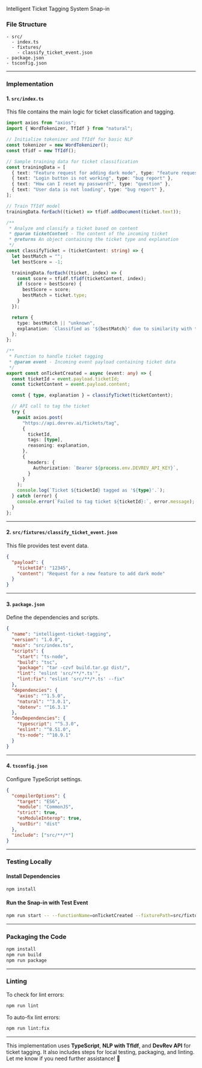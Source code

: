 Intelligent Ticket Tagging System Snap-in

### **File Structure**
```
- src/
  - index.ts
  - fixtures/
    - classify_ticket_event.json
- package.json
- tsconfig.json
```

---

### **Implementation**

#### **1. `src/index.ts`**
This file contains the main logic for ticket classification and tagging.

```typescript
import axios from "axios";
import { WordTokenizer, TfIdf } from "natural";

// Initialize tokenizer and TfIdf for basic NLP
const tokenizer = new WordTokenizer();
const tfidf = new TfIdf();

// Sample training data for ticket classification
const trainingData = [
  { text: "Feature request for adding dark mode", type: "feature request" },
  { text: "Login button is not working", type: "bug report" },
  { text: "How can I reset my password?", type: "question" },
  { text: "User data is not loading", type: "bug report" },
];

// Train TfIdf model
trainingData.forEach((ticket) => tfidf.addDocument(ticket.text));

/**
 * Analyze and classify a ticket based on content
 * @param ticketContent - The content of the incoming ticket
 * @returns An object containing the ticket type and explanation
 */
const classifyTicket = (ticketContent: string) => {
  let bestMatch = "";
  let bestScore = -1;

  trainingData.forEach((ticket, index) => {
    const score = tfidf.tfidf(ticketContent, index);
    if (score > bestScore) {
      bestScore = score;
      bestMatch = ticket.type;
    }
  });

  return {
    type: bestMatch || "unknown",
    explanation: `Classified as '${bestMatch}' due to similarity with training data.`,
  };
};

/**
 * Function to handle ticket tagging
 * @param event - Incoming event payload containing ticket data
 */
export const onTicketCreated = async (event: any) => {
  const ticketId = event.payload.ticketId;
  const ticketContent = event.payload.content;

  const { type, explanation } = classifyTicket(ticketContent);

  // API call to tag the ticket
  try {
    await axios.post(
      "https://api.devrev.ai/tickets/tag",
      {
        ticketId,
        tags: [type],
        reasoning: explanation,
      },
      {
        headers: {
          Authorization: `Bearer ${process.env.DEVREV_API_KEY}`,
        }
      }
    );
    console.log(`Ticket ${ticketId} tagged as '${type}'.`);
  } catch (error) {
    console.error(`Failed to tag ticket ${ticketId}:`, error.message);
  }
};
```

---

#### **2. `src/fixtures/classify_ticket_event.json`**
This file provides test event data.

```json
{
  "payload": {
    "ticketId": "12345",
    "content": "Request for a new feature to add dark mode"
  }
}
```

---

#### **3. `package.json`**
Define the dependencies and scripts.

```json
{
  "name": "intelligent-ticket-tagging",
  "version": "1.0.0",
  "main": "src/index.ts",
  "scripts": {
    "start": "ts-node",
    "build": "tsc",
    "package": "tar -czvf build.tar.gz dist/",
    "lint": "eslint 'src/**/*.ts'",
    "lint:fix": "eslint 'src/**/*.ts' --fix"
  },
  "dependencies": {
    "axios": "^1.5.0",
    "natural": "^3.0.1",
    "dotenv": "^16.3.1"
  },
  "devDependencies": {
    "typescript": "^5.3.0",
    "eslint": "^8.51.0",
    "ts-node": "^10.9.1"
  }
}
```

---

#### **4. `tsconfig.json`**
Configure TypeScript settings.

```json
{
  "compilerOptions": {
    "target": "ES6",
    "module": "CommonJS",
    "strict": true,
    "esModuleInterop": true,
    "outDir": "dist"
  },
  "include": ["src/**/*"]
}
```

---

### **Testing Locally**

#### Install Dependencies
```bash
npm install
```

#### Run the Snap-in with Test Event
```bash
npm run start -- --functionName=onTicketCreated --fixturePath=src/fixtures/classify_ticket_event.json
```

---

### **Packaging the Code**
```bash
npm install
npm run build
npm run package
```

---

### **Linting**
To check for lint errors:
```bash
npm run lint
```

To auto-fix lint errors:
```bash
npm run lint:fix
```

---

This implementation uses **TypeScript**, **NLP with TfIdf**, and **DevRev API** for ticket tagging. It also includes steps for local testing, packaging, and linting. Let me know if you need further assistance! 🚀